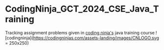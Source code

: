 # CodingNinja_GCT_2024_CSE_Java_Training

Tracking assignment problems given in [coding ninja's](https://www.codingninjas.com/) java training course
![codingninja](https://codingninjas.com/assets-landing/images/CNLOGO.svg = 250x250)
